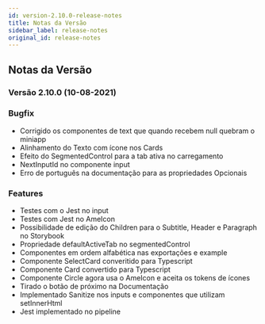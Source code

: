 ```yaml
---
id: version-2.10.0-release-notes
title: Notas da Versão
sidebar_label: release-notes
original_id: release-notes
---
```


## Notas da Versão

### Versão 2.10.0 (10-08-2021)

### Bugfix

- Corrigido os componentes de text que quando recebem null quebram o miniapp
- Alinhamento do Texto com ícone nos Cards
- Efeito do SegmentedControl para a tab ativa no carregamento
- NextInputId no componente input
- Erro de português na documentação para as propriedades Opcionais

### Features

- Testes com o Jest no input
- Testes com Jest no AmeIcon
- Possibilidade de edição do Children para o Subtitle, Header e Paragraph no Storybook
- Propriedade defaultActiveTab no segmentedControl
- Componentes em ordem alfabética nas exportações e example
- Componente SelectCard converitido para Typescript
- Componente Card convertido para Typescript
- Componente Circle agora usa o AmeIcon e aceita os tokens de ícones
- Tirado o botão de próximo na Documentação
- Implementado Sanitize nos inputs e componentes que utilizam setInnerHtml
- Jest implementado no pipeline
